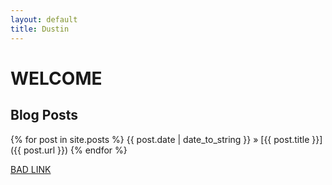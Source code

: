 ```yaml
---
layout: default
title: Dustin
---
```


WELCOME
=======

Blog Posts
----------
  {% for post in site.posts %}
    <span>{{ post.date | date_to_string }} </span> &raquo; [{{ post.title }}]({{ post.url }})
  {% endfor %}

[BAD LINK](/badstuff)
